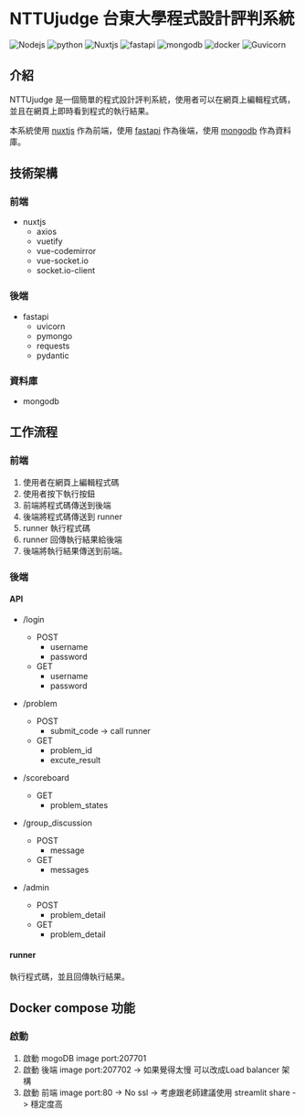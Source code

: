 <!--
 * @Author: hibana2077 hibana2077@gmail.com
 * @Date: 2023-01-14 16:59:36
 * @LastEditors: hibana2077 hibana2077@gmail.com
 * @LastEditTime: 2023-04-27 17:44:33
 * @FilePath: \NTTU-new-gen-judge-system\README.md
 * @Description: 这是默认设置,请设置`customMade`, 打开koroFileHeader查看配置 进行设置: https://github.com/OBKoro1/koro1FileHeader/wiki/%E9%85%8D%E7%BD%AE
-->
# NTTUjudge 台東大學程式設計評判系統

![Nodejs](https://img.shields.io/badge/Nodejs-18.15.0-339933?style=plastic-square&logo=Node.js)
![python](https://img.shields.io/badge/python-3.10-blue?style=plastic-square&logo=python)
![Nuxtjs](https://img.shields.io/badge/Nuxtjs-3.4-00C58E?style=plastic-square&logo=Nuxt.js)
![fastapi](https://img.shields.io/badge/fastapi-0.85.1-009688?style=plastic-square&logo=fastapi)
![mongodb](https://img.shields.io/badge/mongodb-4.4.6-47A248?style=plastic-square&logo=mongodb)
![docker](https://img.shields.io/badge/docker-20.10.8-2496ED?style=plastic-square&logo=docker)
![Guvicorn](https://img.shields.io/badge/Guvicorn-0.19.0-499848?style=plastic-square&logo=Gunicorn)

## 介紹

NTTUjudge 是一個簡單的程式設計評判系統，使用者可以在網頁上編輯程式碼，並且在網頁上即時看到程式的執行結果。

本系統使用 [nuxtjs](https://nuxt.com/) 作為前端，使用 [fastapi](https://fastapi.tiangolo.com/) 作為後端，使用 [mongodb](https://www.mongodb.com/) 作為資料庫。

## 技術架構

### 前端

- nuxtjs
    - axios
    - vuetify
    - vue-codemirror
    - vue-socket.io
    - socket.io-client

### 後端

- fastapi
    - uvicorn
    - pymongo
    - requests
    - pydantic

### 資料庫

- mongodb

## 工作流程

### 前端

1. 使用者在網頁上編輯程式碼
2. 使用者按下執行按鈕
3. 前端將程式碼傳送到後端
4. 後端將程式碼傳送到 runner
5. runner 執行程式碼
6. runner 回傳執行結果給後端
7. 後端將執行結果傳送到前端。

### 後端

#### API

- /login
    - POST
        - username
        - password
    - GET
        - username
        - password

- /problem
    - POST
        - submit_code -> call runner
    - GET
        - problem_id
        - excute_result

- /scoreboard
    - GET
        - problem_states

- /group_discussion
    - POST
        - message
    - GET
        - messages

- /admin
    - POST
        - problem_detail
    - GET
        - problem_detail

#### runner

執行程式碼，並且回傳執行結果。


## Docker compose 功能

### 啟動

1. 啟動 mogoDB image port:207701
2. 啟動 後端 image port:207702 -> 如果覺得太慢 可以改成Load balancer 架構
3. 啟動 前端 image port:80 -> No ssl -> 考慮跟老師建議使用 streamlit share -> 穩定度高
